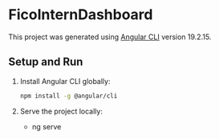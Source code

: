 # FicoInternDashboard

This project was generated using [Angular CLI](https://github.com/angular/angular-cli) version 19.2.15.

## Setup and Run

1. Install Angular CLI globally:

   ```bash
   npm install -g @angular/cli
2. Serve the project locally:
   -  ng serve
